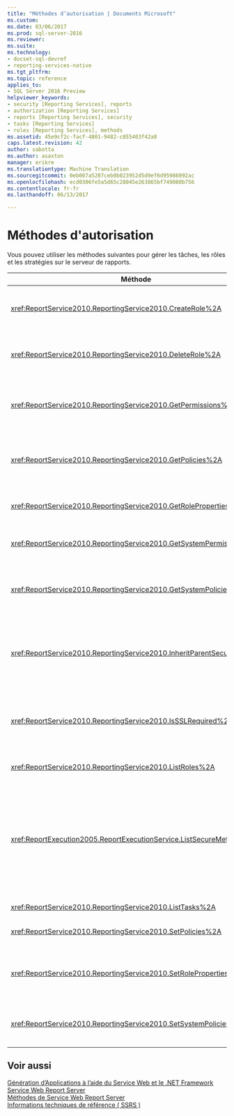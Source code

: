 ```yaml
---
title: "Méthodes d’autorisation | Documents Microsoft"
ms.custom: 
ms.date: 03/06/2017
ms.prod: sql-server-2016
ms.reviewer: 
ms.suite: 
ms.technology:
- docset-sql-devref
- reporting-services-native
ms.tgt_pltfrm: 
ms.topic: reference
applies_to:
- SQL Server 2016 Preview
helpviewer_keywords:
- security [Reporting Services], reports
- authorization [Reporting Services]
- reports [Reporting Services], security
- tasks [Reporting Services]
- roles [Reporting Services], methods
ms.assetid: 45e9cf2c-facf-4801-9482-c855403f42a8
caps.latest.revision: 42
author: sabotta
ms.author: asaxton
manager: erikre
ms.translationtype: Machine Translation
ms.sourcegitcommit: 0eb007a5207ceb0b023952d5d9ef6d95986092ac
ms.openlocfilehash: ecd0306fe5a5d65c28045e263865bf749080b756
ms.contentlocale: fr-fr
ms.lasthandoff: 06/13/2017

---
```

# <a name="authorization-methods"></a>Méthodes d'autorisation
  Vous pouvez utiliser les méthodes suivantes pour gérer les tâches, les rôles et les stratégies sur le serveur de rapports.  
  
|Méthode|Action|  
|------------|------------|  
|<xref:ReportService2010.ReportingService2010.CreateRole%2A>|Ajoute un nouveau rôle à la base de données du serveur de rapports. Cette méthode = s’applique uniquement en mode natif.|  
|<xref:ReportService2010.ReportingService2010.DeleteRole%2A>|Supprime un rôle de la base de données du serveur de rapports. Cette méthode s’applique uniquement en mode natif.|  
|<xref:ReportService2010.ReportingService2010.GetPermissions%2A>|Retourne les autorisations utilisateur associées à un élément particulier de la base de données du serveur de rapports ou la bibliothèque SharePoint.|  
|<xref:ReportService2010.ReportingService2010.GetPolicies%2A>|Retourne les stratégies associées à un élément particulier de la base de données du serveur de rapports ou la bibliothèque SharePoint.|  
|<xref:ReportService2010.ReportingService2010.GetRoleProperties%2A>|Retourne les propriétés de métadonnées de rôle et une collection de tâches associées.|  
|<xref:ReportService2010.ReportingService2010.GetSystemPermissions%2A>|Retourne les autorisations système de l'utilisateur. Cette méthode s’applique uniquement en mode natif.|  
|<xref:ReportService2010.ReportingService2010.GetSystemPolicies%2A>|Retourne les stratégies système, y compris les groupes et les rôles auxquels elles sont associées. Cette méthode s’applique uniquement en mode natif.|  
|<xref:ReportService2010.ReportingService2010.InheritParentSecurity%2A>|Supprime les stratégies qui sont associés à un élément particulier dans la base de données du serveur de rapports et définit les stratégies de sécurité pour l’élément à celles de son parent.|  
|<xref:ReportService2010.ReportingService2010.IsSSLRequired%2A>|Renvoie une valeur booléenne qui indique si le protocole Secure Socket Layer (SSL) est obligatoire pour utiliser le point de terminaison <xref:ReportService2010>.|  
|<xref:ReportService2010.ReportingService2010.ListRoles%2A>|Retourne les noms et descriptions des rôles gérés par le serveur de rapports.|  
|<xref:ReportExecution2005.ReportExecutionService.ListSecureMethods%2A>|Retourne la liste des méthodes SOAP (Simple Object Access Protocol) dans le point de terminaison <xref:ReportExecution2005>qui requièrent une connexion sécurisée lorsqu'elles sont appelées. Le **SecureConnectionLevel** paramètre du serveur de rapports est utilisé pour déterminer quelles méthodes sont retournées.|  
|<xref:ReportService2010.ReportingService2010.ListTasks%2A>|Retourne les tâches gérées par le serveur de rapports.|  
|<xref:ReportService2010.ReportingService2010.SetPolicies%2A>|Définit les stratégies associées à un élément spécifié.|  
|<xref:ReportService2010.ReportingService2010.SetRoleProperties%2A>|Définit les propriétés de métadonnées de rôle et associe un jeu de tâches à un rôle. Cette méthode s’applique uniquement en mode natif.|  
|<xref:ReportService2010.ReportingService2010.SetSystemPolicies%2A>|Définit la stratégie système qui définit des groupes et leurs rôles associés. Cette méthode s’applique uniquement en mode natif.|  
  
## <a name="see-also"></a>Voir aussi  
 [Génération d’Applications à l’aide du Service Web et le .NET Framework](../../../reporting-services/report-server-web-service/net-framework/building-applications-using-the-web-service-and-the-net-framework.md)   
 [Service Web Report Server](../../../reporting-services/report-server-web-service/report-server-web-service.md)   
 [Méthodes de Service Web Report Server](../../../reporting-services/report-server-web-service/methods/report-server-web-service-methods.md)   
 [Informations techniques de référence &#40; SSRS &#41;](../../../reporting-services/technical-reference-ssrs.md)  
  
  
